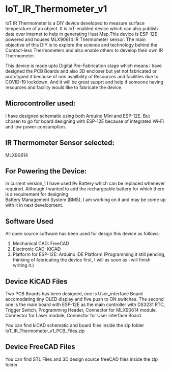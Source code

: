 # IoT_IR_Thermometer_v1

IoT IR Thermometer is a DIY device developed to measure surface temperature of an object. It is IoT-enabled device which 
can also publish data over internet to help in generating Heat Map.This device is ESP-12E powered  and houses MLX90614 IR 
Thermometer sensor. The main objective of this DIY is to explore the science and technology behind the Contact-less 
Thermometers and also enable others to develop their own IR Thermometer.

This device is made upto Digital Pre-Fabrication stage which means i have designed the PCB Boards and also 3D encloser 
but yet not fabricated or prototyped it because of non availbility of Resources and facilities due to COVID-19 lockdown.
And it will be great supprt and help if someone having resources and facility would like to fabricate the device.

## Microcontroller used:
I have designed schematic using both Arduino Mini and ESP-12E. But chosen to go for board designing with ESP-12E 
because of integrated Wi-Fi and low power consumption.

## IR Thermometer Sensor selected: 
MLX90614

## For Powering the Device:
In current version_1 I have used 9v Battery which can be replaced whenever required.
Although I wanted to add the rechargeable battery for which there is a requirement for designing  
Battery Management System (BMS), I am working on it and may be come up with it in next development.

## Software Used
All open source software has been used for design this device as follows:

1. Mechanical CAD: FreeCAD
2. Electronic CAD: KiCAD
3. Platform for ESP-12E: Arduino IDE Platform (Programming it still pending, thinking of fabricating the device first, I will
                                               as soon as i will finish writing it.)

## Device KiCAD Files

Two PCB Boards has been designed, one is User_interface Board accomodating tiny OLED display and five push to ON switches.
The second one is the main board with ESP-12E as the main controller with DS3231 RTC, Trigger Switch, Programming Header, Connector for 
MLX90614 module, Connector for Laser module, Connector for User interface Board.

You can find kiCAD schematic and board files inside the zip folder IoT_IR_Thermometer_v1_PCB_Files.zip

## Device FreeCAD Files

You can find STL Files and 3D design source freeCAD files inside the zip folder 

